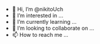 - 👋 Hi, I’m @nikitoUch
- 👀 I’m interested in ...
- 🌱 I’m currently learning ...
- 💞️ I’m looking to collaborate on ...
- 📫 How to reach me ...

<!---
nikitoUch/nikitoUch is a ✨ special ✨ repository because its `README.md` (this file) appears on your GitHub profile.
You can click the Preview link to take a look at your changes.
--->
